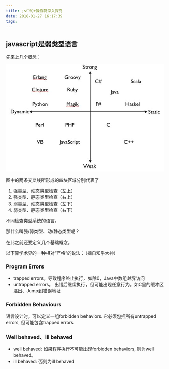 ```yaml
---
title: js中的+操作符深入探究
date: 2018-01-27 16:17:39
tags:
---
```


## javascript是弱类型语言

先来上几个概念：

![weak_or_wtrong](2018-1-27/weak_or_strong.jpg)

图中的两条交叉线所形成的四块区域分别代表了

1. 强类型、动态类型检查（左上）
2. 强类型、静态类型检查（右上）
3. 弱类型、动态类型检查（左下）
4. 弱类型、静态类型检查（右下）

不同检查类型系统的语言。

那什么叫强/弱类型、动/静态类型呢？

在此之前还要定义几个基础概念。

以下算学术界的一种相对“严格”的说法：（摘自知乎大神）

### Program Errors

* trapped errors。导致程序终止执行，如除0，Java中数组越界访问
* untrapped errors。 出错后继续执行，但可能出现任意行为。如C里的缓冲区溢出、Jump到错误地址

### Forbidden Behaviours

语言设计时，可以定义一组forbidden behaviors. 它必须包括所有untrapped errors, 但可能包含trapped errors.

### Well behaved、ill behaved

* well behaved: 如果程序执行不可能出现forbidden behaviors, 则为well behaved。
* ill behaved: 否则为ill behaved